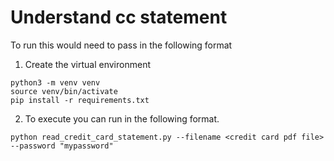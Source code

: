 # Understand cc statement

To run this would need to pass in the following format

1. Create the virtual environment

```
python3 -m venv venv
source venv/bin/activate
pip install -r requirements.txt
```

2. To execute you can run in the following format.

```
python read_credit_card_statement.py --filename <credit card pdf file> --password "mypassword"
```
